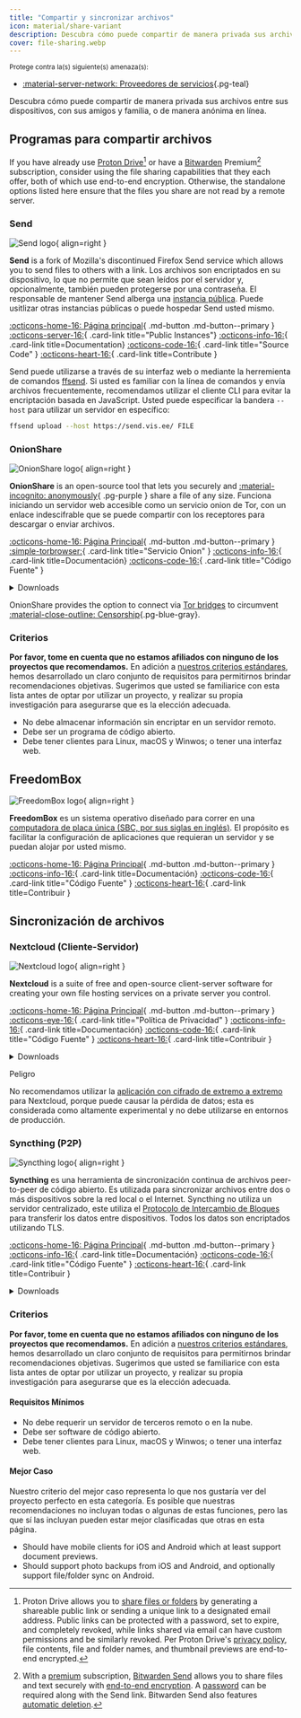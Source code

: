 ```yaml
---
title: "Compartir y sincronizar archivos"
icon: material/share-variant
description: Descubra cómo puede compartir de manera privada sus archivos entre sus dispositivos, con sus amigos y familia, o de manera anónima en línea.
cover: file-sharing.webp
---
```


<small>Protege contra la(s) siguiente(s) amenaza(s):</small>

- [:material-server-network: Proveedores de servicios](basics/common-threats.md#privacy-from-service-providers ""){.pg-teal}

Descubra cómo puede compartir de manera privada sus archivos entre sus dispositivos, con sus amigos y familia, o de manera anónima en línea.

## Programas para compartir archivos

If you have already use [Proton Drive](cloud.md#proton-drive)[^1] or have a [Bitwarden](passwords.md#bitwarden) Premium[^2] subscription, consider using the file sharing capabilities that they each offer, both of which use end-to-end encryption. Otherwise, the standalone options listed here ensure that the files you share are not read by a remote server.

### Send

<div class="admonition recommendation" markdown>

![Send logo](assets/img/file-sharing-sync/send.svg){ align=right }

**Send** is a fork of Mozilla's discontinued Firefox Send service which allows you to send files to others with a link. Los archivos son encriptados en su dispositivo, lo que no permite que sean leídos por el servidor y, opcionalmente, también pueden protegerse por una contraseña. El responsable de mantener Send alberga una [instancia pública](https://send.vis.ee). Puede usitlizar otras instancias públicas o puede hospedar Send usted mismo.

[:octicons-home-16: Página principal](https://send.vis.ee){ .md-button .md-button--primary }
[:octicons-server-16:](https://github.com/timvisee/send-instances){ .card-link title="Public Instances"}
[:octicons-info-16:](https://github.com/timvisee/send#readme){ .card-link title=Documentation}
[:octicons-code-16:](https://github.com/timvisee/send){ .card-link title="Source Code" }
[:octicons-heart-16:](https://github.com/sponsors/timvisee){ .card-link title=Contribute }

</details>

</div>

Send puede utilizarse a través de su interfaz web o mediante la herremienta de comandos [ffsend](https://github.com/timvisee/ffsend). Si usted es familiar con la línea de comandos y envía archivos frecuentemente, recomendamos utilizar el cliente CLI para evitar la encriptación basada en JavaScript. Usted puede especificar la bandera `--host` para utilizar un servidor en específico:

```bash
ffsend upload --host https://send.vis.ee/ FILE
```

### OnionShare

<div class="admonition recommendation" markdown>

![OnionShare logo](assets/img/file-sharing-sync/onionshare.svg){ align=right }

**OnionShare** is an open-source tool that lets you securely and [:material-incognito: anonymously](basics/common-threats.md#anonymity-vs-privacy){ .pg-purple } share a file of any size. Funciona iniciando un servidor web accesible como un servicio onion de Tor, con un enlace indescifrable que se puede compartir con los receptores para descargar o enviar archivos.

[:octicons-home-16: Página Principal](https://onionshare.org){ .md-button .md-button--primary }
[:simple-torbrowser:](http://lldan5gahapx5k7iafb3s4ikijc4ni7gx5iywdflkba5y2ezyg6sjgyd.onion){ .card-link title="Servicio Onion" }
[:octicons-info-16:](https://docs.onionshare.org){ .card-link title=Documentación}
[:octicons-code-16:](https://github.com/onionshare/onionshare){ .card-link title="Código Fuente" }

<details class="downloads" markdown>
<summary>Downloads</summary>

- [:fontawesome-brands-windows: Windows](https://onionshare.org/#download)
- [:simple-apple: macOS](https://onionshare.org/#download)
- [:simple-linux: Linux](https://onionshare.org/#download)

</details>

</div>

OnionShare provides the option to connect via [Tor bridges](https://docs.onionshare.org/2.6.2/en/tor.html#automatic-censorship-circumvention) to circumvent [:material-close-outline: Censorship](basics/common-threats.md#avoiding-censorship ""){.pg-blue-gray}.

### Criterios

**Por favor, tome en cuenta que no estamos afiliados con ninguno de los proyectos que recomendamos.** En adición a [nuestros criterios estándares](about/criteria.md), hemos desarrollado un claro conjunto de requisitos para permitirnos brindar recomendaciones objetivas. Sugerimos que usted se familiarice con esta lista antes de optar por utilizar un proyecto, y realizar su propia investigación para asegurarse que es la elección adecuada.

- No debe almacenar información sin encriptar en un servidor remoto.
- Debe ser un programa de código abierto.
- Debe tener clientes para Linux, macOS y Winwos; o tener una interfaz web.

## FreedomBox

<div class="admonition recommendation" markdown>

![FreedomBox logo](assets/img/file-sharing-sync/freedombox.svg){ align=right }

**FreedomBox** es un sistema operativo diseñado para correr en una [computadora de placa única (SBC, por sus siglas en inglés)](https://en.wikipedia.org/wiki/Single-board_computer). El propósito es facilitar la configuración de aplicaciones que requieran un servidor y se puedan alojar por usted mismo.

[:octicons-home-16: Página Principal](https://freedombox.org){ .md-button .md-button--primary }
[:octicons-info-16:](https://wiki.debian.org/FreedomBox/Manual){ .card-link title=Documentación}
[:octicons-code-16:](https://salsa.debian.org/freedombox-team/freedombox){ .card-link title="Código Fuente" }
[:octicons-heart-16:](https://freedomboxfoundation.org/donate){ .card-link title=Contribuir }

</details>

</div>

## Sincronización de archivos

### Nextcloud (Cliente-Servidor)

<div class="admonition recommendation" markdown>

![Nextcloud logo](assets/img/document-collaboration/nextcloud.svg){ align=right }

**Nextcloud** is a suite of free and open-source client-server software for creating your own file hosting services on a private server you control.

[:octicons-home-16: Página Principal](https://nextcloud.com){ .md-button .md-button--primary }
[:octicons-eye-16:](https://nextcloud.com/privacy){ .card-link title="Política de Privacidad" }
[:octicons-info-16:](https://nextcloud.com/support){ .card-link title=Documentación}
[:octicons-code-16:](https://github.com/nextcloud){ .card-link title="Código Fuente" }
[:octicons-heart-16:](https://nextcloud.com/contribute){ .card-link title=Contribuir }

<details class="downloads" markdown>
<summary>Downloads</summary>

- [:simple-googleplay: Google Play](https://play.google.com/store/apps/details?id=com.nextcloud.client)
- [:simple-appstore: App Store](https://apps.apple.com/app/id1125420102)
- [:simple-github: GitHub](https://github.com/nextcloud/android/releases)
- [:fontawesome-brands-windows: Windows](https://nextcloud.com/install/#install-clients)
- [:simple-apple: macOS](https://nextcloud.com/install/#install-clients)
- [:simple-linux: Linux](https://nextcloud.com/install/#install-clients)

</details>

</div>

<div class="admonition danger" markdown>
<p class="admonition-title">Peligro</p>

No recomendamos utilizar la [aplicación con cifrado de extremo a extremo](https://apps.nextcloud.com/apps/end_to_end_encryption) para Nextcloud, porque puede causar la pérdida de datos; esta es considerada como altamente experimental y no debe utilizarse en entornos de producción.

</div>

### Syncthing (P2P)

<div class="admonition recommendation" markdown>

![Syncthing logo](assets/img/file-sharing-sync/syncthing.svg){ align=right }

**Syncthing** es una herramienta de sincronización continua de archivos peer-to-peer de código abierto. Es utilizada para sincronizar archivos entre dos o más dispositivos sobre la red local o el Internet. Syncthing no utiliza un servidor centralizado, este utiliza el [Protocolo de Intercambio de Bloques](https://docs.syncthing.net/specs/bep-v1.html#bep-v1) para transferir los datos entre dispositivos. Todos los datos son encriptados utilizando TLS.

[:octicons-home-16: Página Principal](https://syncthing.net){ .md-button .md-button--primary }
[:octicons-info-16:](https://docs.syncthing.net){ .card-link title=Documentación}
[:octicons-code-16:](https://github.com/syncthing){ .card-link title="Código Fuente" }
[:octicons-heart-16:](https://syncthing.net/donations){ .card-link title=Contribuir }

<details class="downloads" markdown>
<summary>Downloads</summary>

- [:fontawesome-brands-windows: Windows](https://syncthing.net/downloads)
- [:simple-apple: macOS](https://syncthing.net/downloads)
- [:simple-linux: Linux](https://syncthing.net/downloads)
- [:simple-freebsd: FreeBSD](https://syncthing.net/downloads)

</details>

</div>

### Criterios

**Por favor, tome en cuenta que no estamos afiliados con ninguno de los proyectos que recomendamos.** En adición a [nuestros criterios estándares](about/criteria.md), hemos desarrollado un claro conjunto de requisitos para permitirnos brindar recomendaciones objetivas. Sugerimos que usted se familiarice con esta lista antes de optar por utilizar un proyecto, y realizar su propia investigación para asegurarse que es la elección adecuada.

#### Requisitos Mínimos

- No debe requerir un servidor de terceros remoto o en la nube.
- Debe ser software de código abierto.
- Debe tener clientes para Linux, macOS y Winwos; o tener una interfaz web.

#### Mejor Caso

Nuestro criterio del mejor caso representa lo que nos gustaría ver del proyecto perfecto en esta categoría. Es posible que nuestras recomendaciones no incluyan todas o algunas de estas funciones, pero las que sí las incluyan pueden estar mejor clasificadas que otras en esta página.

- Should have mobile clients for iOS and Android which at least support document previews.
- Should support photo backups from iOS and Android, and optionally support file/folder sync on Android.

[^1]: Proton Drive allows you to [share files or folders](https://proton.me/support/drive-shareable-link) by generating a shareable public link or sending a unique link to a designated email address. Public links can be protected with a password, set to expire, and completely revoked, while links shared via email can have custom permissions and be similarly revoked. Per Proton Drive's [privacy policy](https://proton.me/drive/privacy-policy), file contents, file and folder names, and thumbnail previews are end-to-end encrypted.
[^2]: With a [premium](https://bitwarden.com/help/about-bitwarden-plans/#compare-personal-plans) subscription, [Bitwarden Send](https://bitwarden.com/products/send) allows you to share files and text securely with [end-to-end encryption](https://bitwarden.com/help/send-encryption). A [password](https://bitwarden.com/help/send-privacy/#send-passwords) can be required along with the Send link. Bitwarden Send also features [automatic deletion](https://bitwarden.com/help/send-lifespan).
